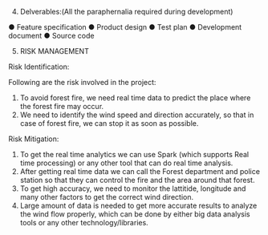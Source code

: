 4. Delverables:(All the paraphernalia required during development)

●	Feature specification
●	Product design
●	Test plan
●	Development document
●	Source code

5. RISK MANAGEMENT

Risk Identification:

Following are the risk involved in the project:
1. To avoid forest fire, we need real time data to predict the place where the forest fire may occur.
2. We need to identify the wind speed and direction accurately, so that in case of forest fire, we can stop it as soon as possible.

Risk Mitigation:

1. To get the real time analytics we can use Spark (which supports Real time processing) or any other tool that can do real time analysis.
2. After getting real time data we can call the Forest department and police station so that they can control the fire and the area around that forest.
3. To get high accuracy, we need to monitor the lattitide, longitude and many other factors to get the correct wind direction.
4. Large amount of data is needed to get more accurate results to analyze the wind flow properly, which can be done by either big data analysis tools or any other technology/libraries.
